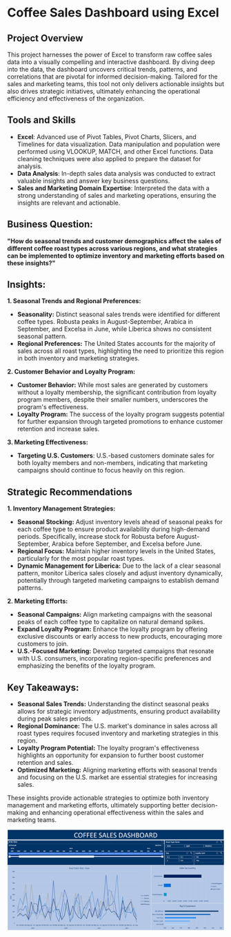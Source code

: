 # Coffee Sales Dashboard using Excel

## Project Overview
This project harnesses the power of Excel to transform raw coffee sales data into a visually compelling and interactive dashboard. By diving deep into the data, the dashboard uncovers critical trends, patterns, and correlations that are pivotal for informed decision-making. Tailored for the sales and marketing teams, this tool not only delivers actionable insights but also drives strategic initiatives, ultimately enhancing the operational efficiency and effectiveness of the organization.

## Tools and Skills
- **Excel**: Advanced use of Pivot Tables, Pivot Charts, Slicers, and Timelines for data visualization. Data manipulation and population were performed using VLOOKUP, MATCH, and other Excel functions. Data cleaning techniques were also applied to prepare the dataset for analysis.
- **Data Analysis**: In-depth sales data analysis was conducted to extract valuable insights and answer key business questions.
- **Sales and Marketing Domain Expertise**: Interpreted the data with a strong understanding of sales and marketing operations, ensuring the insights are relevant and actionable.

## Business Question:
**"How do seasonal trends and customer demographics affect the sales of different coffee roast types across various regions, and what strategies can be implemented to optimize inventory and marketing efforts based on these insights?"**

## Insights:
**1. Seasonal Trends and Regional Preferences:**
- **Seasonality:** Distinct seasonal sales trends were identified for different coffee types. Robusta peaks in August-September, Arabica in September, and Excelsa in June, while Liberica shows no consistent seasonal pattern.
- **Regional Preferences:** The United States accounts for the majority of sales across all roast types, highlighting the need to prioritize this region in both inventory and marketing strategies.

**2. Customer Behavior and Loyalty Program:**
- **Customer Behavior:** While most sales are generated by customers without a loyalty membership, the significant contribution from loyalty program members, despite their smaller numbers, underscores the program's effectiveness.
- **Loyalty Program:** The success of the loyalty program suggests potential for further expansion through targeted promotions to enhance customer retention and increase sales.

**3. Marketing Effectiveness:**
- **Targeting U.S. Customers**: U.S.-based customers dominate sales for both loyalty members and non-members, indicating that marketing campaigns should continue to focus heavily on this region.

## Strategic Recommendations
**1. Inventory Management Strategies:**
- **Seasonal Stocking:** Adjust inventory levels ahead of seasonal peaks for each coffee type to ensure product availability during high-demand periods. Specifically, increase stock for Robusta before August-September, Arabica before September, and Excelsa before June.
- **Regional Focus:** Maintain higher inventory levels in the United States, particularly for the most popular roast types.
- **Dynamic Management for Liberica:** Due to the lack of a clear seasonal pattern, monitor Liberica sales closely and adjust inventory dynamically, potentially through targeted marketing campaigns to establish demand patterns.

**2. Marketing Efforts:**
- **Seasonal Campaigns:** Align marketing campaigns with the seasonal peaks of each coffee type to capitalize on natural demand spikes.
- **Expand Loyalty Program:** Enhance the loyalty program by offering exclusive discounts or early access to new products, encouraging more customers to join.
- **U.S.-Focused Marketing:** Develop targeted campaigns that resonate with U.S. consumers, incorporating region-specific preferences and emphasizing the benefits of the loyalty program.

## Key Takeaways:
- **Seasonal Sales Trends:** Understanding the distinct seasonal peaks allows for strategic inventory adjustments, ensuring product availability during peak sales periods.
- **Regional Dominance:** The U.S. market's dominance in sales across all roast types requires focused inventory and marketing strategies in this region.
- **Loyalty Program Potential:** The loyalty program's effectiveness highlights an opportunity for expansion to further boost customer retention and sales.
- **Optimized Marketing:** Aligning marketing efforts with seasonal trends and focusing on the U.S. market are essential strategies for increasing sales.

These insights provide actionable strategies to optimize both inventory management and marketing efforts, ultimately supporting better decision-making and enhancing operational effectiveness within the sales and marketing teams.

![Coffee Sales Dashboard](Images/dashboard.png)
